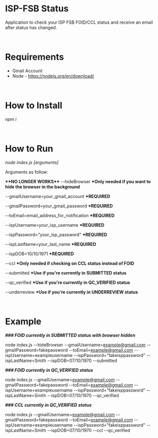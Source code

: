 # ISP-FSB Status

Application to check your ISP FSB FOID/CCL status and receive an email after status has changed.

<br/>

# Requirements

- Gmail Account
- Node - https://nodejs.org/en/download/

<br/>

# How to Install

_npm i_

<br/>

# How to Run

_node index.js [arguments]_

Arguments as follow:

**\*\*NO LONGER WORKS\*\***
--hideBrowser **\*Only needed if you want to hide the browser in the background**

--gmailUsername=your_gmail_account **\*REQUIRED**

--gmailPassword=your_gmail_password **\*REQUIRED**

--toEmail=email_address_for_notification **\*REQUIRED**

--ispUsername=your_isp_username **\*REQUIRED**

--ispPassword="your_isp_password" **\*REQUIRED**

--ispLastName=your_last_name **\*REQUIRED**

--ispDOB=10/10/1971 **\*REQUIRED**

--ccl **\*Only needed if checking on CCL status instead of FOID**

--submitted **\*Use if you're currently in SUBMITTED status**

--qc_verified **\*Use if you're currently in QC_VERIFIED status**

--underreview **\*Use if you're currently in UNDERREVIEW status**

<br/>

# Example

**_### FOID currently in SUBMITTED status with browser hidden_**

node index.js --hideBrowser --gmailUsername=example@gmail.com --gmailPassword=fakepassword --toEmail=example@gmail.com --ispUsername=exampleusername --ispPassword="fakeisppassword" --ispLastName=Smith --ispDOB=07/10/1970 --submitted

**_### FOID currently in QC_VERIFIED status_**

node index.js --gmailUsername=example@gmail.com --gmailPassword=fakepassword --toEmail=example@gmail.com --ispUsername=exampleusername --ispPassword="fakeisppassword" --ispLastName=Smith --ispDOB=07/10/1970 --qc_verified

**_### CCL currently in QC_VERIFIED status_**

node index.js --gmailUsername=example@gmail.com --gmailPassword=fakepassword --toEmail=example@gmail.com --ispUsername=exampleusername --ispPassword="fakeisppassword" --ispLastName=Smith --ispDOB=07/10/1970 --ccl --qc_verified

